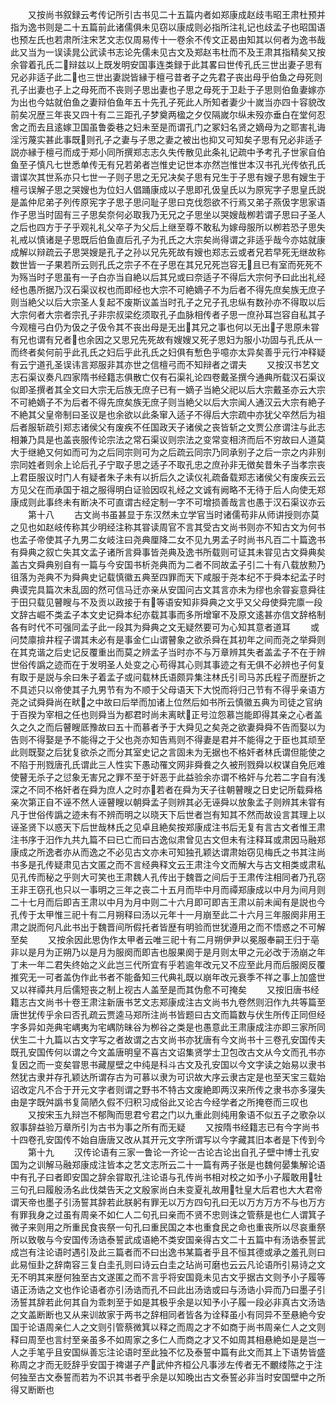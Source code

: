 <!-- { "loadSidebar": true } -->
　　又按尚书叙録云考传记所引古书见二十五篇内者如郑康成赵歧韦昭王肃杜预并指为逸书则是二十五篇前此诸儒俱未见窃以康成则必指所注礼记也歧孟子也昭国语也预左氏也若肃所注宋艺文志仅周易传十一卷余不传文正曷由知其以何者为逸书哉此又当为一误读晁公武读书志论先儒未见古文及郑赵韦杜而不及王肃其指精矣又按余甞着孔氏二辩兹以上既发明安国事连类録于此其畧曰世传孔氏三世出妻子思有兄必非适子此二也三世出妻説皆縁于檀弓昔者子之先君子丧出母乎伯鱼之母死则孔子出妻也子上之母死而不丧则子思出妻也子思之母死于卫赴于子思则伯鱼妻嫁亦为出也今姑就伯鱼之妻辩伯鱼年五十先孔子死此人所知者妻少十嵗当亦四十容貌改前矣况歴三年丧又四十有二三距孔子梦奠两楹之夕仅隔嵗尔纵未殁亦垂白在堂何忍舍之而去且逺嫁卫国虽鲁委巷之妇未至是而谓孔门之冢妇名贤之嫡母为之耶害礼诲淫污蔑实甚此事既则孔子之妻与子思之妻之被出也抑又可知矣子思有兄必非适子説亦縁于檀弓而成于郑小同所撰郑志志久失传散见此条礼记疏中予考孔子世家自伯鱼至子慎凡七世悉单传无有兄若弟者岂惟史记世本亦然岂惟世本汉书孔光传依孔氏谱谍次其世系亦只七世一子则子思之无兄决矣子思有兄生于子思有嫂子思有嫂生于檀弓误解子思之哭嫂也为位妇人倡踊康成以子思即孔伋皇氏以为原宪字子思皇氏説是盖仲尼弟子列传原宪字子思子思问耻子思曰克伐怨欲不行焉又弟子燕伋字思家语作子思当时固有三子思矣奈何必取我乃无兄之子思坐以哭嫂哉栁若谓子思曰子圣人之后也四方于子乎观礼礼父卒子为父后上继至尊不敢私为嫁母服所以栁若恐子思失礼戒以慎诸是子思既后伯鱼直后孔子为孔氏之大宗矣尚得谓之非适乎哉今亦姑就康成解以辩疏云子思哭嫂是孔子之孙以兄先死故有嫂也郑志云或者兄若早死无继故称数世皆一子果若所云则孔氏之宗子不在子思在其兄兄死岂容无且已有室而死死不为殇当时子思虽有一子白亦当自絶以后其兄或曰奈适子不得后大宗何予曰此出礼经经也愚所据乃汉石渠议权也而即经也大宗不可絶嫡子不为后者不得先庶矣族无庶子则当絶父以后大宗圣人复起不废斯议盖当时孔子之兄子孔忠纵有数孙亦不得取以后大宗何者大宗者宗孔子非宗叔梁纥须取孔子血脉相传者子思一庶孙耳岂容自私其子今观檀弓白仍为伋之子伋令其不丧出母是无出其兄之事也何以无出子思原未甞有兄也谓有兄者也余因之又思兄先死故有嫂嫂又死子思妇为服小功固与孔氏从一而终者矣何前乎此孔氏之妇后乎此孔氏之妇俱有慙色乎噫亦太异矣善乎元行冲释疑有云宁道孔圣误讳言郑服非其亦世之信檀弓而不知辩者之谓夫
　　又按汉书艺文志石渠议奏凡四家隋书经籍志俱散亡仅有石渠礼论四卷戴圣撰今通典所载汉石渠议似即圣撰者其全文曰大宗无后族无庶子已有一嫡子当絶父祀以后大宗戴圣亦云大宗不可絶嫡子不为后者不得先庶矣族无庶子则当絶父以后大宗闻人通汉云大宗有絶子不絶其父皇帝制曰圣议是也余欲以此条窜入适子不得后大宗疏中亦犹父卒然后为祖后者服斩疏引郑志诸侯父有废疾不任国政天子诸侯之丧皆斩之文贾公彦谓注与此志相兼乃具是也盖丧服传论宗法之常石渠议则宗法之变常变相济而后不穷故曰人道莫大于继絶又何如而可为之后同宗则可为之后疏云同宗乃同承别子之后一宗之内非别宗同姓者则余上论后孔子宁取子思之适子不取孔忠之庶孙非无徴矣昔朱子当孝宗丧上君臣服议时门人有疑者朱子未有以折后久之读仪礼疏备载郑志诸侯父有废疾云云方见父在而承国于祖之服得明白证验因叹礼经之文诚有阙略不无待于后人向使无郑康成则此事终未有断决不可直谓古经定制一字不可增损善哉言也愚于汉石渠议亦云
　　第十八
　　古文尚书虽甚显于东汉然未立学官当时诸儒苟非从师讲授则亦莫之见也如赵岐传称其少明经注称其甞读周官不言其受古文尚书则亦不知古文为何书也孟子帝使其子九男二女岐注曰尧典厘降二女不见九男孟子时尚书凡百二十篇逸书有舜典之叙亡失其文孟子诸所言舜事皆尧典及逸书所载则可证其未甞见古文舜典矣盖古文舜典别自有一篇与今安国书析尧典而为二者不同故孟子引二十有八载放勲乃徂落为尧典不为舜典史记载慎徽五典至四罪而天下咸服于尧本纪不于舜本纪孟子时典谟完具篇次未乱固的然可信马迁亦亲从安国问古文其言亦未为缪也余甞妄意舜往于田只载见瞽瞍与不及贡以政接于有等语安知非舜典之文乎又父母使舜完廪一段文辞古崛不类孟子本文史记舜本纪亦载其事而多所增窜不及原文逺甚亦信文辞格制各有时代不可强同孟子此一段其为舜典之文无疑然要可为心知其意者道耳
　　或问焚廪揜井程子谓其未必有是事金仁山谓瞽象之欲杀舜在其初年之间而尧之举舜则在其克谐之后史记反覆重出而莫之辨孟子当时亦不与万章辨其失者盖孟子不在于辨世俗传譌之迹而在于发明圣人处变之心苟得其心则其事迹之有无俱不必辨也子何复有取于是説与余曰朱子着孟子或问载林氏语颇异集注林氏引司马苏氏程子而歴折之不具述只以帝使其子九男节有为不顺于父母语天下大悦而将归己节有不得乎亲语方尧之试舜舜尚在畎之中故曰后举而加诸上位然后如书所云慎徽五典为司徒之官纳于百揆为宰相之任也则舜当为都君时尚未离畎正号泣怨慕岂能即得其亲之心者盖久之久之而后瞽瞍厎豫故曰五十而慕者予于大舜见之矣尧之欲妻舜舜不告而娶以为告则不得娶是予不能得之于父也尧亦知告焉则不得妻是君并不能得之于臣也其顽至此则既娶之后犹复欲杀之而分其室史记之言固未为无据也不格奸者林氏谓但能使之不陷于刑戮唐孔氏谓此三人性实下愚动罹文网非舜飬之久被刑戮舜以权谋自免厄难使瞽无杀子之愆象无害兄之罪不至于奸恶于此益验余亦谓不格奸与允若二字自有浅深之不同不格奸者在舜为庶人之时亦若者在舜为天子往朝瞽瞍之日史记所载舜格亲次第正自不诬不然人诬瞽瞍以朝舜孟子则辨其必无诬舜以放象孟子则辨其未甞有凡于世俗传譌之迹未有不辨而明之以晓天下后世者岂有知其不然而故设言其理上以诬圣贤下以惑天下后世哉林氏之见卓且絶矣按郑康成注书后无复有言古文者惟王肃注书序于汨作九共九篇不曰已亡而曰古逸似肃曾见古文但未有注释耳或肃因马融郑康成之所逸者亦从而逸之不必见古文亦未可知独孔颖达谓肃始窃见梅氏之书其注尚书多是孔传疑肃见古文匿之而不言经典释文云王肃注今文而解大与古文相类或肃私见孔传而秘之乎则大可笑也王肃魏人孔传出于魏晋之间后于王肃传注相同者乃孔窃王非王窃孔也只以一事明之三年之丧二十五月而毕中月而禫郑康成以中月为间月则二十七月而后即吉王肃以中月为月中则二十六月即可即吉王肃以前未闻有是説也今孔传于太甲惟三祀十有二月朔释曰汤以元年十一月崩至此二十六月三年服阕非用王肃之説而何凡此书出于魏晋间所假托者皆歴有明验而世犹遵用之而不悟惑之不可解至矣
　　又按余因此思伪作太甲者云唯三祀十有二月朔伊尹以冕服奉嗣王归于亳非以是月为正朔乃以是月为服阕而即吉也服果阕于是月则太甲之元必改于汤崩之年丁未一年二君失终始之义此岂三代所宜有乎若逾年改元又不应至此月而后服阕反覆推究无一可者盖伪作此书者不能备知三代典礼既以崩年改元衰季不祥之事上加盛世又以祥禫共月后儒短丧之制上视古人盖至是而其伪愈不可掩矣
　　又按旧唐书经籍志古文尚书十卷王肃注新唐书艺文志郑康成注古文尚书九卷然则汨作九共等篇至唐世犹传乎余曰否孔疏云贾逵马郑所注尚书皆题曰古文而篇数与伏生所传正同但经字多异如尧典宅嵎夷为宅嵎防昧谷为栁谷之类是也愚意此王肃康成注亦即三家所同伏生二十九篇以古文字写之者故谓之古文尚书亦犹唐有今文尚书十三卷孔安国传夫既孔安国传何以谓之今文盖唐明皇不喜古文诏集贤学士卫包改古文从今文而孔书亦复因之而一变矣甞思书藏屋壁之中纯是科斗古文及孔安国以今文字读之始易以隶书然犹古隶并存孔颖达所谓存古为可慕以隶为可识故大序云隶古定是也至天宝三载始诏改定凡不合于开元文字者则谓之野书不特古文废絶即两汉来所传之隶书亦多寖失由是字既舛譌书复简陋久假不归积习成俗此又论古今经学者之所掩卷而三叹也
　　又按宋玉九辩岂不郁陶而思君兮君之门以九重此则纯用象语不似五子之歌杂以叙事辞益验万章所引为古书为事之所有而无疑
　　又按隋书经籍志已有今字尚书十四卷孔安国传不始自唐唐又改从其开元文字所谓写以今字藏其旧本者是下传到今
　　第十九
　　汉传论语有三家一鲁论一齐论一古论古论出自孔子壁中博士孔安国为之训解马融郑康成注皆本之艺文志所云二十一篇有两子张是也魏何晏集解论语中有孔子曰者即安国之辞余甞取孔注论语与孔传尚书相对校之如予小子履敢用牡三句孔曰履殷汤名此伐桀告天之文殷家尚白未变夏礼故用牡皇大后君也大大君帝谓天帝也墨子引汤誓其辞若此朕躬有罪无以万方四句孔曰无以万方万方不与也万方有罪我身之过虽有周亲不如仁人二句孔曰亲而不贤不忠则诛之管蔡是也仁人谓箕子微子来则用之所重民食丧祭一句孔曰重民国之本也重食民之命也重丧所以尽哀重祭所以致敬与今安国传汤诰泰誓武成语絶不类安国亲得古文二十五篇中有汤诰泰誓武成岂有注论语时遇引及此三篇者而不曰出逸书某篇者乎且不恒其德或承之羞孔则曰此易恒卦之辞南容三复白圭孔则曰诗云白圭之玷尚可磨也云云凡论语所引易诗之文无不明其来歴何独至古文遂匿之而不言乎将安国竟未见古文乎据古文则予小子履等语正汤诰之文也作论语者亦引汤诰而孔不曰此出汤诰或曰与汤诰小异而乃曰墨子引汤誓其辞若此何其自为乖刺至于如是其极乎余是以知予小子履一段必非真古文汤诰之文盖断断也又从来训故家于两书之辞相同者皆各为诠释虽小有同异不至悬絶今安国于论语周亲仁人之文则引管蔡微箕以释之而周之才不如商于尚书周亲仁人之文则释曰周至也言纣至亲虽多不如周家之多仁人而商之才又不如周其相悬絶如是是岂一人之手笔乎且安国纵善忘注论语时至此独不忆及泰誓中篇有此文而其上下语势皆盛称周之才而无贬辞乎安国于禆谌子产武仲齐桓公凡事涉左传者无不覼缕陈之于注何独至古文泰誓而若为不识其书者乎余是以知晚出古文泰誓必非当时安国壁中之所得又断断也
